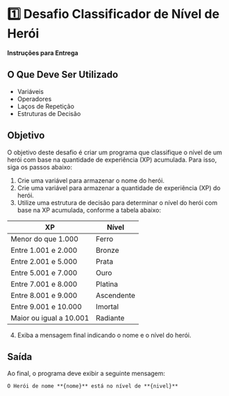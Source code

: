 # 1️⃣ Desafio Classificador de Nível de Herói

**Instruções para Entrega**

## O Que Deve Ser Utilizado

- Variáveis
- Operadores
- Laços de Repetição
- Estruturas de Decisão

## Objetivo

O objetivo deste desafio é criar um programa que classifique o nível de um herói com base na quantidade de experiência (XP) acumulada. Para isso, siga os passos abaixo:

1. Crie uma variável para armazenar o nome do herói.
2. Crie uma variável para armazenar a quantidade de experiência (XP) do herói.
3. Utilize uma estrutura de decisão para determinar o nível do herói com base na XP acumulada, conforme a tabela abaixo:

| XP                        | Nível      |
|---------------------------|------------|
| Menor do que 1.000        | Ferro      |
| Entre 1.001 e 2.000       | Bronze     |
| Entre 2.001 e 5.000       | Prata      |
| Entre 5.001 e 7.000       | Ouro       |
| Entre 7.001 e 8.000       | Platina    |
| Entre 8.001 e 9.000       | Ascendente |
| Entre 9.001 e 10.000      | Imortal    |
| Maior ou igual a 10.001   | Radiante   |

4. Exiba a mensagem final indicando o nome e o nível do herói.

## Saída

Ao final, o programa deve exibir a seguinte mensagem:

```
O Herói de nome **{nome}** está no nível de **{nivel}**
```